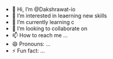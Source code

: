 - 👋 Hi, I’m @Dakshrawat-io
- 👀 I’m interested in leaerning new skills
- 🌱 I’m currently learning c
- 💞️ I’m looking to collaborate on 
- 📫 How to reach me ...
- 😄 Pronouns: ...
- ⚡ Fun fact: ...

<!---
Dakshrawat-io/Dakshrawat-io is a ✨ special ✨ repository because its `README.md` (this file) appears on your GitHub profile.
You can click the Preview link to take a look at your changes.
--->
